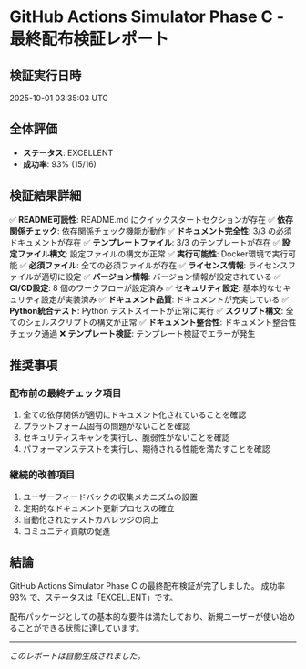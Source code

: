# GitHub Actions Simulator Phase C - 最終配布検証レポート

## 検証実行日時
2025-10-01 03:35:03 UTC

## 全体評価
- **ステータス**: EXCELLENT
- **成功率**: 93% (15/16)

## 検証結果詳細

✅ **README可読性**: README.md にクイックスタートセクションが存在
✅ **依存関係チェック**: 依存関係チェック機能が動作
✅ **ドキュメント完全性**: 3/3 の必須ドキュメントが存在
✅ **テンプレートファイル**: 3/3 のテンプレートが存在
✅ **設定ファイル構文**: 設定ファイルの構文が正常
✅ **実行可能性**: Docker環境で実行可能
✅ **必須ファイル**: 全ての必須ファイルが存在
✅ **ライセンス情報**: ライセンスファイルが適切に設定
✅ **バージョン情報**: バージョン情報が設定されている
✅ **CI/CD設定**: 8 個のワークフローが設定済み
✅ **セキュリティ設定**: 基本的なセキュリティ設定が実装済み
✅ **ドキュメント品質**: ドキュメントが充実している
✅ **Python統合テスト**: Python テストスイートが正常に実行
✅ **スクリプト構文**: 全てのシェルスクリプトの構文が正常
✅ **ドキュメント整合性**: ドキュメント整合性チェック通過
❌ **テンプレート検証**: テンプレート検証でエラーが発生

## 推奨事項

### 配布前の最終チェック項目
1. 全ての依存関係が適切にドキュメント化されていることを確認
2. プラットフォーム固有の問題がないことを確認
3. セキュリティスキャンを実行し、脆弱性がないことを確認
4. パフォーマンステストを実行し、期待される性能を満たすことを確認

### 継続的改善項目
1. ユーザーフィードバックの収集メカニズムの設置
2. 定期的なドキュメント更新プロセスの確立
3. 自動化されたテストカバレッジの向上
4. コミュニティ貢献の促進

## 結論
GitHub Actions Simulator Phase C の最終配布検証が完了しました。
成功率 93% で、ステータスは「EXCELLENT」です。

配布パッケージとしての基本的な要件は満たしており、新規ユーザーが使い始めることができる状態に達しています。

---
*このレポートは自動生成されました。*
